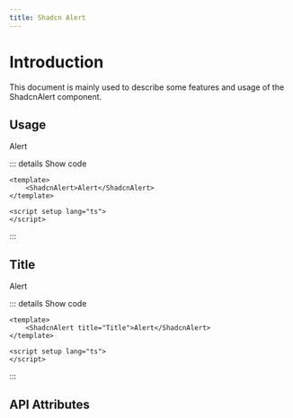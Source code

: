 ```yaml
---
title: Shadcn Alert
---
```


# Introduction

This document is mainly used to describe some features and usage of the ShadcnAlert component.

## Usage

<CodeRunner title="Usage">
    <ShadcnAlert>Alert</ShadcnAlert>
</CodeRunner>

::: details Show code

```vue
<template>
    <ShadcnAlert>Alert</ShadcnAlert>
</template>

<script setup lang="ts">
</script>
```

:::

## Title

<CodeRunner title="Title">
    <ShadcnAlert title="Title">Alert</ShadcnAlert>
</CodeRunner>

::: details Show code

```vue
<template>
    <ShadcnAlert title="Title">Alert</ShadcnAlert>
</template>

<script setup lang="ts">
</script>
```

:::

## API Attributes

<ApiTable title="Alert Props"
    :headers="['Attribute', 'Description', 'Type', 'Default Value', 'Depend', 'List']"
    :columns="[
        ['title', 'The title of the alert', 'String', '-', '-', '-'],
    ]">
</ApiTable>

<br />

<ApiTable title="Alert Slots"
    :headers="['Name', 'Description', 'Props Reference']"
    :columns="[
        ['default', 'Default slot', '-'],
    ]">
</ApiTable>
